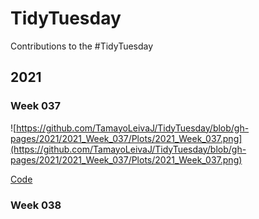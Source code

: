 # TidyTuesday
Contributions to the #TidyTuesday 

## 2021 
### Week 037
![https://github.com/TamayoLeivaJ/TidyTuesday/blob/gh-pages/2021/2021_Week_037/Plots/2021_Week_037.png](https://github.com/TamayoLeivaJ/TidyTuesday/blob/gh-pages/2021/2021_Week_037/Plots/2021_Week_037.png)

[Code](https://github.com/TamayoLeivaJ/TidyTuesday/blob/gh-pages/2021/2021_Week_037/2021_Week_037.R)

### Week 038

